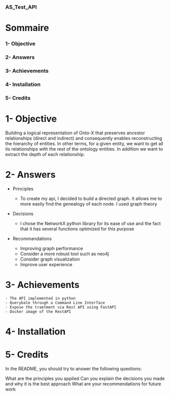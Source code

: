 ### AS_Test_API


# Sommaire
### 1- Objective
### 2- Answers
### 3- Achievements
### 4- Installation
### 5- Credits

# 1- Objective

Building a logical representation of Onto-X that preserves ancestor relationships (direct and indirect) and consequently enables reconstructing the hierarchy of entities. In other terms, for a given entity, we want to get all its relationships with the rest of the ontology entities. In addition we want to extract the depth of each relationship.

# 2- Answers
- Principles
    * To create my api, I decided to build a directed graph. It allows me to more easily find the genealogy of each node. I used graph theory

- Decisions
    * I chose the NetworkX python library
    for its ease of use and the fact that it has several functions optimized for this purpose

- Recommandations
    * Improving graph performance
    * Consider a more robust tool such as neo4j
    * Consider graph visualization
    * Improve user experience



# 3- Achievements
    - The API implemented in python 
    - Querybale through a Command Line Interface
    - Expose the traetment via Rest API using FastAPI
    - Docker image of the RestAPI
# 4- Installation
# 5- Credits

In the README, you should try to answer the following questions:

What are the principles you applied
Can you explain the decisions you made and why it is the best approach
What are your recommendations for future work